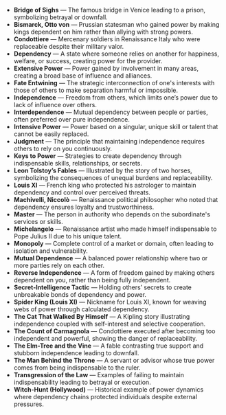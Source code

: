 - **Bridge of Sighs** — The famous bridge in Venice leading to a prison, symbolizing betrayal or downfall.  
- **Bismarck, Otto von** — Prussian statesman who gained power by making kings dependent on him rather than allying with strong powers.  
- **Condottiere** — Mercenary soldiers in Renaissance Italy who were replaceable despite their military valor.  
- **Dependency** — A state where someone relies on another for happiness, welfare, or success, creating power for the provider.  
- **Extensive Power** — Power gained by involvement in many areas, creating a broad base of influence and alliances.  
- **Fate Entwining** — The strategic interconnection of one's interests with those of others to make separation harmful or impossible.  
- **Independence** — Freedom from others, which limits one’s power due to lack of influence over others.  
- **Interdependence** — Mutual dependency between people or parties, often preferred over pure independence.  
- **Intensive Power** — Power based on a singular, unique skill or talent that cannot be easily replaced.  
- **Judgment** — The principle that maintaining independence requires others to rely on you continuously.  
- **Keys to Power** — Strategies to create dependency through indispensable skills, relationships, or secrets.  
- **Leon Tolstoy’s Fables** — Illustrated by the story of two horses, symbolizing the consequences of unequal burdens and replaceability.  
- **Louis XI** — French king who protected his astrologer to maintain dependency and control over perceived threats.  
- **Machivelli, Niccolò** — Renaissance political philosopher who noted that dependency ensures loyalty and trustworthiness.  
- **Master** — The person in authority who depends on the subordinate's services or skills.  
- **Michelangelo** — Renaissance artist who made himself indispensable to Pope Julius II due to his unique talent.  
- **Monopoly** — Complete control of a market or domain, often leading to isolation and vulnerability.  
- **Mutual Dependence** — A balanced power relationship where two or more parties rely on each other.  
- **Reverse Independence** — A form of freedom gained by making others dependent on you, rather than being fully independent.  
- **Secret-Intelligence Tactic** — Holding others’ secrets to create unbreakable bonds of dependency and power.  
- **Spider King (Louis XI)** — Nickname for Louis XI, known for weaving webs of power through calculated dependency.  
- **The Cat That Walked By Himself** — A Kipling story illustrating independence coupled with self-interest and selective cooperation.  
- **The Count of Carmagnola** — Condottiere executed after becoming too independent and powerful, showing the danger of replaceability.  
- **The Elm-Tree and the Vine** — A fable contrasting true support and stubborn independence leading to downfall.  
- **The Man Behind the Throne** — A servant or advisor whose true power comes from being indispensable to the ruler.  
- **Transgression of the Law** — Examples of failing to maintain indispensability leading to betrayal or execution.  
- **Witch-Hunt (Hollywood)** — Historical example of power dynamics where dependency chains protected individuals despite external pressures.
